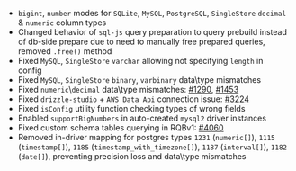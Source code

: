- `bigint`, `number` modes for `SQLite`, `MySQL`, `PostgreSQL`, `SingleStore` `decimal` & `numeric` column types  
- Changed behavior of `sql-js` query preparation to query prebuild instead of db-side prepare due to need to manually free prepared queries, removed `.free()` method  
- Fixed `MySQL`, `SingleStore` `varchar` allowing not specifying `length` in config  
- Fixed `MySQL`, `SingleStore` `binary`, `varbinary` data\\type mismatches  
- Fixed `numeric`\\`decimal` data\\type mismatches: [#1290](https://github.com/drizzle-team/drizzle-orm/issues/1290), [#1453](https://github.com/drizzle-team/drizzle-orm/issues/1453)  
- Fixed `drizzle-studio` + `AWS Data Api` connection issue: [#3224](https://github.com/drizzle-team/drizzle-orm/issues/3224)  
- Fixed `isConfig` utility function checking types of wrong fields  
- Enabled `supportBigNumbers` in auto-created `mysql2` driver instances  
- Fixed custom schema tables querying in RQBv1: [#4060](https://github.com/drizzle-team/drizzle-orm/issues/4060)  
- Removed in-driver mapping for postgres types `1231` (`numeric[]`), `1115` (`timestamp[]`), `1185` (`timestamp_with_timezone[]`), `1187` (`interval[]`), `1182` (`date[]`), preventing precision loss and data\\type mismatches  